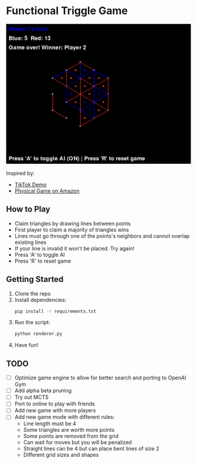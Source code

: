 # Functional Triggle Game

![Triggle Game Screenshot](./assets/gameplay.png)

Inspired by:
- [TikTok Demo](https://www.tiktok.com/@games4two/video/7318533546954509611?lang=en)
- [Physical Game on Amazon](https://www.amazon.com/Triangle-Triggle-Rubber-Strategy-Players/dp/B0D9638ZHR)

## How to Play
* Claim triangles by drawing lines between points
* First player to claim a majority of triangles wins
* Lines must go through one of the points's neighbors and cannot overlap existing lines
* If your line is invalid it won't be placed. Try again!
* Press 'A' to toggle AI
* Press 'R' to reset game

## Getting Started
1. Clone the repo
2. Install dependencies:
   ```bash
   pip install -r requirements.txt
   ```
3. Run the script:
   ```bash
   python renderer.py
   ```
4. Have fun!

## TODO
- [ ] Optimize game engine to allow for better search and porting to OpenAI Gym
- [ ] Add alpha beta pruning
- [ ] Try out MCTS
- [ ] Port to online to play with friends
- [ ] Add new game with more players
- [ ] Add new game mode with different rules:
  - Line length must be 4
  - Some triangles are worth more points
  - Some points are removed from the grid
  - Can wait for moves but you will be penalized
  - Straight lines can be 4 but can place bent lines of size 2
  - Different grid sizes and shapes

